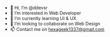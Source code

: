 - 👋 Hi, I’m @ddevsr
- 👀 I’m interested in Web Developer
- 🌱 I’m currently learning UI & UX
- 💞️ I’m looking to collaborate on Web Design
- 📫 Contact me on hexageek1337@gmail.com

<!---
ddevsr/ddevsr is a ✨ special ✨ repository because its `README.md` (this file) appears on your GitHub profile.
You can click the Preview link to take a look at your changes.
--->
